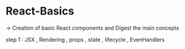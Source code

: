 # React-Basics
-> Creation of basic React components and Digest the main concepts 



step 1 : JSX , Rendering , props , state , lifecycle , EvenHandlers
